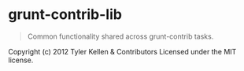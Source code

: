 # grunt-contrib-lib
> Common functionality shared across grunt-contrib tasks.

Copyright (c) 2012 Tyler Kellen & Contributors
Licensed under the MIT license.
